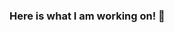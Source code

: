 ### Here is what I am working on!  👋

<!--
**2stash/2stash** is a ✨ _special_ ✨ repository because its `README.md` (this file) appears on your GitHub profile.

Here are some ideas to get you started:

- 🔭 I’m currently working on ... making this project a fullstack application. https://2stash.github.io/dashboard/
- 🌱 I’m currently learning ... postgreSQL
- 👯 I’m looking to collaborate on ... anything :)
- 🤔 I’m looking for help with ... parsing data
- 💬 Ask me about ...
- 📫 How to reach me: ... [personal site](https://www.danwestlund.com/)
- 😄 Pronouns: ... He/Him
- ⚡ Fun fact: ... 日本語ができる
-->
